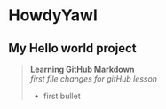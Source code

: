 # HowdyYawl
##  My Hello world project
>    **Learning GitHub Markdown**\
>     *first file changes for gitHub lesson*
> - first bullet
>
